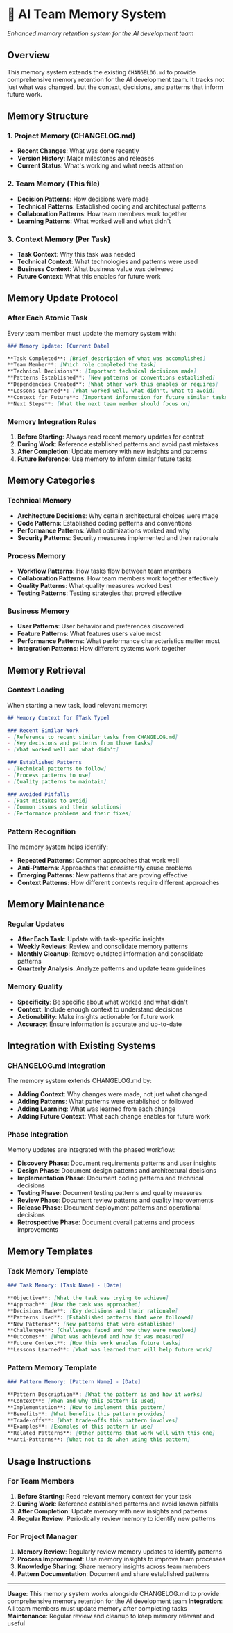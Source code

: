 # 🧠 AI Team Memory System

*Enhanced memory retention system for the AI development team*

## Overview

This memory system extends the existing `CHANGELOG.md` to provide comprehensive memory retention for the AI development team. It tracks not just what was changed, but the context, decisions, and patterns that inform future work.

## Memory Structure

### 1. Project Memory (CHANGELOG.md)
- **Recent Changes**: What was done recently
- **Version History**: Major milestones and releases
- **Current Status**: What's working and what needs attention

### 2. Team Memory (This file)
- **Decision Patterns**: How decisions were made
- **Technical Patterns**: Established coding and architectural patterns
- **Collaboration Patterns**: How team members work together
- **Learning Patterns**: What worked well and what didn't

### 3. Context Memory (Per Task)
- **Task Context**: Why this task was needed
- **Technical Context**: What technologies and patterns were used
- **Business Context**: What business value was delivered
- **Future Context**: What this enables for future work

## Memory Update Protocol

### After Each Atomic Task
Every team member must update the memory system with:

```markdown
### Memory Update: [Current Date]

**Task Completed**: [Brief description of what was accomplished]
**Team Member**: [Which role completed the task]
**Technical Decisions**: [Important technical decisions made]
**Patterns Established**: [New patterns or conventions established]
**Dependencies Created**: [What other work this enables or requires]
**Lessons Learned**: [What worked well, what didn't, what to avoid]
**Context for Future**: [Important information for future similar tasks]
**Next Steps**: [What the next team member should focus on]
```

### Memory Integration Rules
1. **Before Starting**: Always read recent memory updates for context
2. **During Work**: Reference established patterns and avoid past mistakes
3. **After Completion**: Update memory with new insights and patterns
4. **Future Reference**: Use memory to inform similar future tasks

## Memory Categories

### Technical Memory
- **Architecture Decisions**: Why certain architectural choices were made
- **Code Patterns**: Established coding patterns and conventions
- **Performance Patterns**: What optimizations worked and why
- **Security Patterns**: Security measures implemented and their rationale

### Process Memory
- **Workflow Patterns**: How tasks flow between team members
- **Collaboration Patterns**: How team members work together effectively
- **Quality Patterns**: What quality measures worked best
- **Testing Patterns**: Testing strategies that proved effective

### Business Memory
- **User Patterns**: User behavior and preferences discovered
- **Feature Patterns**: What features users value most
- **Performance Patterns**: What performance characteristics matter most
- **Integration Patterns**: How different systems work together

## Memory Retrieval

### Context Loading
When starting a new task, load relevant memory:

```markdown
## Memory Context for [Task Type]

### Recent Similar Work
- [Reference to recent similar tasks from CHANGELOG.md]
- [Key decisions and patterns from those tasks]
- [What worked well and what didn't]

### Established Patterns
- [Technical patterns to follow]
- [Process patterns to use]
- [Quality patterns to maintain]

### Avoided Pitfalls
- [Past mistakes to avoid]
- [Common issues and their solutions]
- [Performance problems and their fixes]
```

### Pattern Recognition
The memory system helps identify:
- **Repeated Patterns**: Common approaches that work well
- **Anti-Patterns**: Approaches that consistently cause problems
- **Emerging Patterns**: New patterns that are proving effective
- **Context Patterns**: How different contexts require different approaches

## Memory Maintenance

### Regular Updates
- **After Each Task**: Update with task-specific insights
- **Weekly Reviews**: Review and consolidate memory patterns
- **Monthly Cleanup**: Remove outdated information and consolidate patterns
- **Quarterly Analysis**: Analyze patterns and update team guidelines

### Memory Quality
- **Specificity**: Be specific about what worked and what didn't
- **Context**: Include enough context to understand decisions
- **Actionability**: Make insights actionable for future work
- **Accuracy**: Ensure information is accurate and up-to-date

## Integration with Existing Systems

### CHANGELOG.md Integration
The memory system extends CHANGELOG.md by:
- **Adding Context**: Why changes were made, not just what changed
- **Adding Patterns**: What patterns were established or followed
- **Adding Learning**: What was learned from each change
- **Adding Future Context**: What each change enables for future work

### Phase Integration
Memory updates are integrated with the phased workflow:
- **Discovery Phase**: Document requirements patterns and user insights
- **Design Phase**: Document design patterns and architectural decisions
- **Implementation Phase**: Document coding patterns and technical decisions
- **Testing Phase**: Document testing patterns and quality measures
- **Review Phase**: Document review patterns and quality improvements
- **Release Phase**: Document deployment patterns and operational decisions
- **Retrospective Phase**: Document overall patterns and process improvements

## Memory Templates

### Task Memory Template
```markdown
### Task Memory: [Task Name] - [Date]

**Objective**: [What the task was trying to achieve]
**Approach**: [How the task was approached]
**Decisions Made**: [Key decisions and their rationale]
**Patterns Used**: [Established patterns that were followed]
**New Patterns**: [New patterns that were established]
**Challenges**: [Challenges faced and how they were resolved]
**Outcomes**: [What was achieved and how it was measured]
**Future Context**: [How this work enables future tasks]
**Lessons Learned**: [What was learned that will help future work]
```

### Pattern Memory Template
```markdown
### Pattern Memory: [Pattern Name] - [Date]

**Pattern Description**: [What the pattern is and how it works]
**Context**: [When and why this pattern is used]
**Implementation**: [How to implement this pattern]
**Benefits**: [What benefits this pattern provides]
**Trade-offs**: [What trade-offs this pattern involves]
**Examples**: [Examples of this pattern in use]
**Related Patterns**: [Other patterns that work well with this one]
**Anti-Patterns**: [What not to do when using this pattern]
```

## Usage Instructions

### For Team Members
1. **Before Starting**: Read relevant memory context for your task
2. **During Work**: Reference established patterns and avoid known pitfalls
3. **After Completion**: Update memory with new insights and patterns
4. **Regular Review**: Periodically review memory to identify new patterns

### For Project Manager
1. **Memory Review**: Regularly review memory updates to identify patterns
2. **Process Improvement**: Use memory insights to improve team processes
3. **Knowledge Sharing**: Share memory insights across team members
4. **Pattern Documentation**: Document and share established patterns

---

**Usage**: This memory system works alongside CHANGELOG.md to provide comprehensive memory retention for the AI development team
**Integration**: All team members must update memory after completing tasks
**Maintenance**: Regular review and cleanup to keep memory relevant and useful
